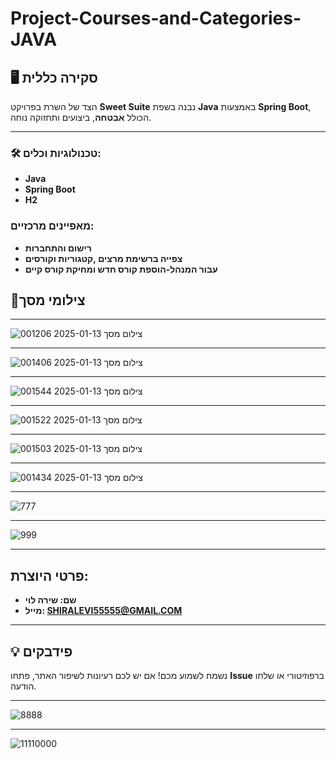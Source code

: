 # Project-Courses-and-Categories-JAVA

## 🖥️ סקירה כללית
הצד של השרת בפרויקט **Sweet Suite** נבנה בשפת **Java** באמצעות **Spring Boot**, הכולל **אבטחה**, ביצועים ותחזוקה נוחה.

---

### 🛠️ טכנולוגיות וכלים:

- **Java** 
- **Spring Boot** 
- **H2** 

### מאפיינים מרכזיים:

   - **רישום והתחברות** 
   - **צפייה ברשימת מרצים ,קטגוריות וקורסים**
   - **עבור המנהל-הוספת קורס חדש ומחיקת קורס קיים**

## 📸צילומי מסך


---
![צילום מסך 2025-01-13 001206](https://github.com/user-attachments/assets/abcbf8f2-b860-4c40-b92d-7b01f1b7b994)

---

![צילום מסך 2025-01-13 001406](https://github.com/user-attachments/assets/2bc138ed-e8b5-4131-a2ab-2d25e9a00006)

---

![צילום מסך 2025-01-13 001544](https://github.com/user-attachments/assets/18d50f8e-33b1-42f3-ba1d-d01b48ef1a89)

---
![צילום מסך 2025-01-13 001522](https://github.com/user-attachments/assets/91a032f6-a6e1-4ebf-a019-0a81b9b006e7)

---
![צילום מסך 2025-01-13 001503](https://github.com/user-attachments/assets/106edb30-1e4e-45b3-9257-db7810cb8357)

---
![צילום מסך 2025-01-13 001434](https://github.com/user-attachments/assets/660be232-67d0-4144-9014-8f660d6593e8)

---
![777](https://github.com/user-attachments/assets/b3cb1e63-b3f2-4413-b56e-3aa49d6bc7d0)

---

![999](https://github.com/user-attachments/assets/ab0c33e7-4646-43d7-8038-ba623210eab1)

---

## פרטי היוצרת:
   - **שם: שירה לוי** 
   - **מייל: SHIRALEVI55555@GMAIL.COM** 
---

## 💡 פידבקים  
נשמח לשמוע מכם! אם יש לכם רעיונות לשיפור האתר, פתחו **Issue** ברפוזיטורי או שלחו הודעה.  



---
![8888](https://github.com/user-attachments/assets/16becfb6-e66f-4981-9de5-48277d928255)

---
![11110000](https://github.com/user-attachments/assets/5bd234f7-e60f-43e9-96f1-531251eda525)
